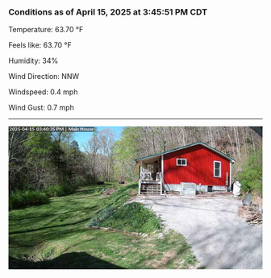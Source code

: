 ### Conditions as of April 15, 2025 at 3:45:51 PM CDT 

Temperature: 63.70 &deg;F

Feels like: 63.70 &deg;F

Humidity: 34%

Wind Direction: NNW

Windspeed: 0.4 mph

Wind Gust: 0.7 mph

---

<img src="./images/latest.jpeg"/>

